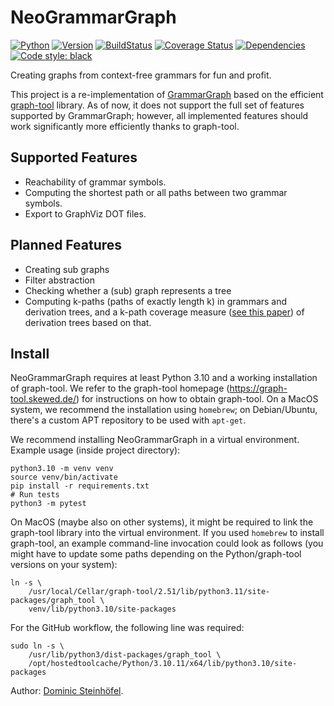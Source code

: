 # NeoGrammarGraph

[![Python](https://img.shields.io/pypi/pyversions/neo-grammar-graph.svg)](https://pypi.python.org/pypi/neo-grammar-graph/)
[![Version](https://img.shields.io/pypi/v/neo-grammar-graph)](https://pypi.python.org/pypi/neo-grammar-graph/)
[![BuildStatus](https://img.shields.io/github/actions/workflow/status/rindPHI/NeoGrammarGraph/test-gg.yml?branch=main)](https://img.shields.io/github/actions/workflow/status/rindPHI/NeoGrammarGraph/test-gg.yml?branch=main)
[![Coverage Status](https://coveralls.io/repos/github/rindPHI/NeoGrammarGraph/badge.svg?branch=main)](https://coveralls.io/github/rindPHI/NeoGrammarGraph?branch=main)
[![Dependencies](https://img.shields.io/librariesio/release/github/rindphi/NeoGrammarGraph)](https://libraries.io/github/rindPHI/NeoGrammarGraph)
[![Code style: black](https://img.shields.io/badge/code%20style-black-000000.svg)](https://github.com/psf/black)

Creating graphs from context-free grammars for fun and profit.

This project is a re-implementation of [GrammarGraph](https://github.com/rindPHI/GrammarGraph/)
based on the efficient [graph-tool](https://graph-tool.skewed.de/) library. As of now,
it does not support the full set of features supported by GrammarGraph; however, all
implemented features should work significantly more efficiently thanks to graph-tool.

## Supported Features

* Reachability of grammar symbols.
* Computing the shortest path or all paths between two grammar symbols.
* Export to GraphViz DOT files.

## Planned Features

* Creating sub graphs
* Filter abstraction
* Checking whether a (sub) graph represents a tree
* Computing k-paths (paths of exactly length k) in grammars and derivation trees, and a 
  k-path coverage measure ([see this paper](https://ieeexplore.ieee.org/document/8952419)) of 
  derivation trees based on that.

## Install

NeoGrammarGraph requires at least Python 3.10 and a working installation of graph-tool.
We refer to the graph-tool homepage (https://graph-tool.skewed.de/) for instructions
on how to obtain graph-tool. On a MacOS system, we recommend the installation using
`homebrew`; on Debian/Ubuntu, there's a custom APT repository to be used with `apt-get`.

We recommend installing NeoGrammarGraph in a virtual environment.
Example usage (inside project directory):

```shell
python3.10 -m venv venv
source venv/bin/activate
pip install -r requirements.txt
# Run tests
python3 -m pytest
```

On MacOS (maybe also on other systems), it might be required to link the graph-tool
library into the virtual environment. If you used `homebrew` to install graph-tool,
an example command-line invocation could look as follows (you might have to update
some paths depending on the Python/graph-tool versions on your system):

```shell
ln -s \
    /usr/local/Cellar/graph-tool/2.51/lib/python3.11/site-packages/graph_tool \
    venv/lib/python3.10/site-packages
```

For the GitHub workflow, the following line was required:

```shell
sudo ln -s \
    /usr/lib/python3/dist-packages/graph_tool \
    /opt/hostedtoolcache/Python/3.10.11/x64/lib/python3.10/site-packages
```

Author: [Dominic Steinhöfel](https://www.dominic-steinhoefel.de).
